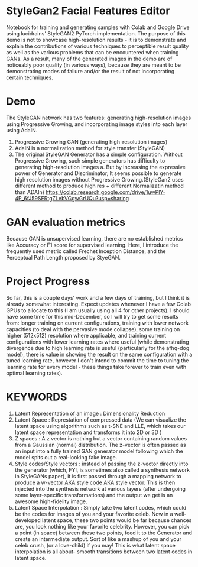 # StyleGan2 Facial Features Editor
Notebook for training and generating samples with Colab and Google Drive using lucidrains' StyleGAN2 PyTorch implementation. The purpose of this demo is not to showcase high-resolution results - it is to demonstrate and explain the contributions of various techniques to perceptible result quality as well as the various problems that can be encountered when training GANs. As a result, many of the generated images in the demo are of noticeably poor quality (in various ways), because they are meant to be demonstrating modes of failure and/or the result of not incorporating certain techniques.

# Demo
The StyleGAN network has two features: generating high-resolution images using Progressive Growing, and incorporating image styles into each layer using AdaIN.
1. Progressive Growing GAN (generating high-resolution images)
2. AdaIN is a normalization method for style transfer  (StyleGAN)
3. The original StyleGAN Generator has a simple configuration. Without Progressive Growing, such simple generators has difficulty to generating high-resolution images a. But by increasing the expressive power of Generator and Discriminator, It seems possible to generate high resolution images without Progressive Growing.(StyleGan2 uses different method to produce high res + different Normalizatin method than ADAIn)
https://colab.research.google.com/drive/1uwPlY-4P_6fJ59SFRtgZLebVGgwGrUQu?usp=sharing

# GAN evaluation metrics
Because GAN is unsupervised learning, there are no established metrics like Accuracy or F1 score for supervised learning. Here, I introduce the frequently used metric called Frechet Inception Distance, and the Perceptual Path Length proposed by StyeGAN.

# Project Progress
So far, this is a couple days' work and a few days of training, but I think it is already somewhat interesting. Expect updates whenever I have a few Colab GPUs to allocate to this (I am usually using all 4 for other projects). I should have some time for this mid-December, so I will try to get some results from: longer training on current configurations, training with lower network capacities (to deal with the pervasive mode collapse), some training on higher (512x512) resolution where applicable, and training current configurations with lower learning rates where useful (while demonstrating divergence due to high learning rate is useful (particularly for the afhq-dog model), there is value in showing the result on the same configuration with a tuned learning rate, however I don't intend to commit the time to tuning the learning rate for every model - these things take forever to train even with optimal learning rates).

# KEYWORDS
1. Latent Representation of an image : Dimensionality Reduction
2. Latent Space : Represtation of compressed data (We can visualize the latent space using algorithms such as t-SNE and LLE, which takes our latent space representation and transforms it into 2D or 3D )
3. Z spaces : A z vector is nothing but a vector containing random values from a Gaussian (normal) distribution. The z-vector is often passed as an input into a fully trained GAN generator model following which the model spits out a real-looking fake image.
4. Style codes/Style vectors : instead of passing the z-vector directly into the generator (which, FYI, is sometimes also called a synthesis network in StyleGANs paper), it is first passed through a mapping network to produce a w-vector AKA style code AKA style vector. This is then injected into the synthesis network at various layers (after undergoing some layer-specific transformations) and the output we get is an awesome high-fidelity image.
5. Latent Space Interpolation : Simply take two latent codes, which could be the codes for images of you and your favorite celeb. Now in a well-developed latent space, these two points would be far because chances are, you look nothing like your favorite celebrity. However, you can pick a point (in space) between these two points, feed it to the Generator and create an intermediate output. Sort of like a mashup of you and your celeb crush, (or a love-child) if you may! This is what latent space interpolation is all about- smooth transitions between two latent codes in latent space.

